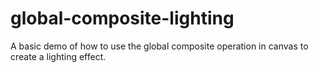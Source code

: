 # global-composite-lighting
A basic demo of how to use the global composite operation in canvas to create a lighting effect.